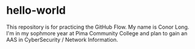 # hello-world
This repository is for practicing the GitHub Flow.
My name is Conor Long. I'm in my sophmore year at Pima Community College and plan to gain an AAS in CyberSecurity / Network Information.
